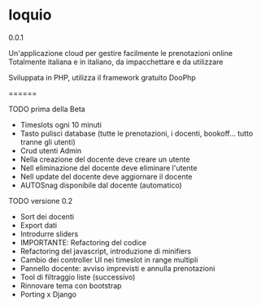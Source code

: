 loquio
======
0.0.1

Un'applicazione cloud per gestire facilmente le prenotazioni online
Totalmente italiana e in italiano, da impacchettare e da utilizzare

Sviluppata in PHP, utilizza il framework gratuito DooPhp

======

TODO prima della Beta
+ Timeslots ogni 10 minuti
+ Tasto pulisci database (tutte le prenotazioni, i docenti, bookoff... tutto tranne gli utenti)
+ Crud utenti Admin
+ Nella creazione del docente deve creare un utente
+ Nell eliminazione del docente deve eliminare l'utente
+ Nell update del docente deve aggiornare il docente
+ AUTOSnag disponibile dal docente (automatico)

TODO versione 0.2
+ Sort dei docenti
+ Export dati
+ Introdurre sliders
+ IMPORTANTE: Refactoring del codice
+ Refactoring del javascript, introduzione di minifiers
+ Cambio dei controller UI nei timeslot in range multipli
+ Pannello docente: avviso imprevisti e annulla prenotazioni
+ Tool di filtraggio liste (successivo)
+ Rinnovare tema con bootstrap
+ Porting x Django
